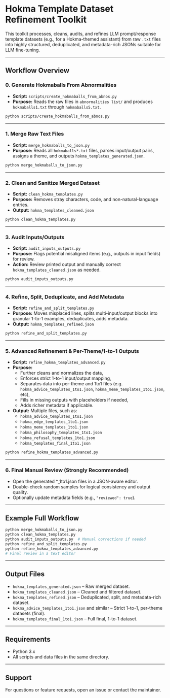 # Hokma Template Dataset Refinement Toolkit

This toolkit processes, cleans, audits, and refines LLM prompt/response template datasets (e.g., for a Hokma-themed assistant) from raw `.txt` files into highly structured, deduplicated, and metadata-rich JSONs suitable for LLM fine-tuning.

---

## Workflow Overview

### 0. Generate Hokmaballs From Abnormalities

- **Script:** `scripts/create_hokmaballs_from_abnos.py`
- **Purpose:** Reads the raw files in `abnormalities list/` and produces `hokmaballs1.txt` through `hokmaballs5.txt`.

```sh
python scripts/create_hokmaballs_from_abnos.py
```

---

### 1. Merge Raw Text Files

- **Script:** `merge_hokmaballs_to_json.py`
- **Purpose:** Reads all `hokmaballs*.txt` files, parses input/output pairs, assigns a theme, and outputs `hokma_templates_generated.json`.

```sh
python merge_hokmaballs_to_json.py
```

---

### 2. Clean and Sanitize Merged Dataset

- **Script:** `clean_hokma_templates.py`
- **Purpose:** Removes stray characters, code, and non-natural-language entries.
- **Output:** `hokma_templates_cleaned.json`

```sh
python clean_hokma_templates.py
```

---

### 3. Audit Inputs/Outputs

- **Script:** `audit_inputs_outputs.py`
- **Purpose:** Flags potential misaligned items (e.g., outputs in input fields) for review.
- **Action:** Review printed output and manually correct `hokma_templates_cleaned.json` as needed.

```sh
python audit_inputs_outputs.py
```

---

### 4. Refine, Split, Deduplicate, and Add Metadata

- **Script:** `refine_and_split_templates.py`
- **Purpose:** Moves misplaced lines, splits multi-input/output blocks into granular 1-to-1 examples, deduplicates, adds metadata.
- **Output:** `hokma_templates_refined.json`

```sh
python refine_and_split_templates.py
```

---

### 5. Advanced Refinement & Per-Theme/1-to-1 Outputs

- **Script:** `refine_hokma_templates_advanced.py`
- **Purpose:** 
  - Further cleans and normalizes the data,
  - Enforces strict 1-to-1 input/output mapping,
  - Separates data into per-theme and 1to1 files (e.g. `hokma_advice_templates_1to1.json`, `hokma_meme_templates_1to1.json`, etc),
  - Fills in missing outputs with placeholders if needed,
  - Adds richer metadata if applicable.
- **Output:** Multiple files, such as:
    - `hokma_advice_templates_1to1.json`
    - `hokma_edge_templates_1to1.json`
    - `hokma_meme_templates_1to1.json`
    - `hokma_philosophy_templates_1to1.json`
    - `hokma_refusal_templates_1to1.json`
    - `hokma_templates_final_1to1.json`

```sh
python refine_hokma_templates_advanced.py
```

---

### 6. Final Manual Review (Strongly Recommended)

- Open the generated *_1to1.json files in a JSON-aware editor.
- Double-check random samples for logical consistency and output quality.
- Optionally update metadata fields (e.g., `"reviewed": true`).

---

## Example Full Workflow

```sh
python merge_hokmaballs_to_json.py
python clean_hokma_templates.py
python audit_inputs_outputs.py  # Manual corrections if needed
python refine_and_split_templates.py
python refine_hokma_templates_advanced.py
# Final review in a text editor
```

---

## Output Files

- `hokma_templates_generated.json` – Raw merged dataset.
- `hokma_templates_cleaned.json` – Cleaned and filtered dataset.
- `hokma_templates_refined.json` – Deduplicated, split, and metadata-rich dataset.
- `hokma_advice_templates_1to1.json` and similar – Strict 1-to-1, per-theme datasets (final).
- `hokma_templates_final_1to1.json` – Full final, 1-to-1 dataset.

---

## Requirements

- Python 3.x
- All scripts and data files in the same directory.

---

## Support

For questions or feature requests, open an issue or contact the maintainer.
